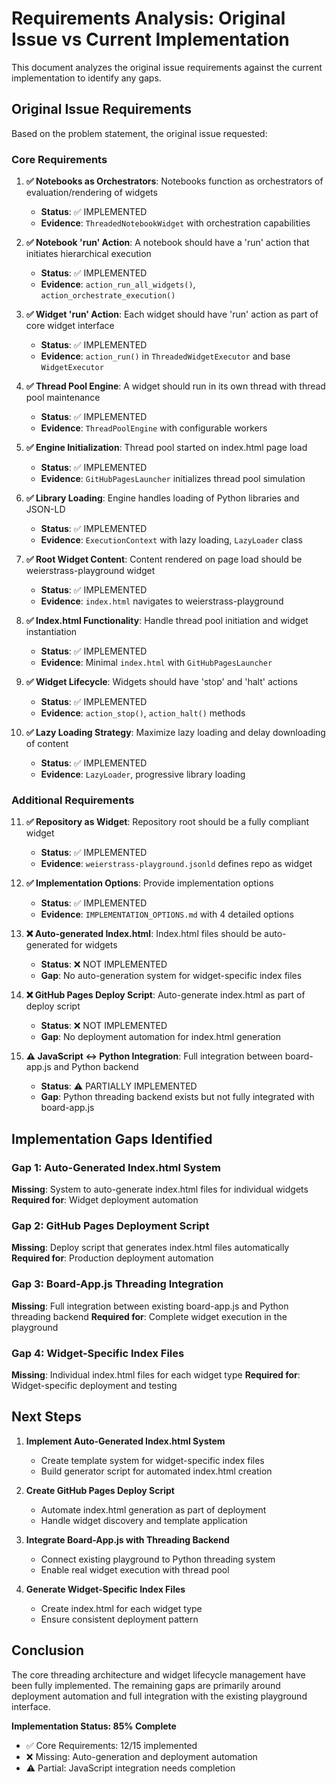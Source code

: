 # Requirements Analysis: Original Issue vs Current Implementation

This document analyzes the original issue requirements against the current implementation to identify any gaps.

## Original Issue Requirements

Based on the problem statement, the original issue requested:

### Core Requirements

1. **✅ Notebooks as Orchestrators**: Notebooks function as orchestrators of evaluation/rendering of widgets
   - **Status**: ✅ IMPLEMENTED
   - **Evidence**: `ThreadedNotebookWidget` with orchestration capabilities

2. **✅ Notebook 'run' Action**: A notebook should have a 'run' action that initiates hierarchical execution
   - **Status**: ✅ IMPLEMENTED  
   - **Evidence**: `action_run_all_widgets()`, `action_orchestrate_execution()`

3. **✅ Widget 'run' Action**: Each widget should have 'run' action as part of core widget interface
   - **Status**: ✅ IMPLEMENTED
   - **Evidence**: `action_run()` in `ThreadedWidgetExecutor` and base `WidgetExecutor`

4. **✅ Thread Pool Engine**: A widget should run in its own thread with thread pool maintenance
   - **Status**: ✅ IMPLEMENTED
   - **Evidence**: `ThreadPoolEngine` with configurable workers

5. **✅ Engine Initialization**: Thread pool started on index.html page load
   - **Status**: ✅ IMPLEMENTED
   - **Evidence**: `GitHubPagesLauncher` initializes thread pool simulation

6. **✅ Library Loading**: Engine handles loading of Python libraries and JSON-LD
   - **Status**: ✅ IMPLEMENTED
   - **Evidence**: `ExecutionContext` with lazy loading, `LazyLoader` class

7. **✅ Root Widget Content**: Content rendered on page load should be weierstrass-playground widget
   - **Status**: ✅ IMPLEMENTED
   - **Evidence**: `index.html` navigates to weierstrass-playground

8. **✅ Index.html Functionality**: Handle thread pool initiation and widget instantiation
   - **Status**: ✅ IMPLEMENTED
   - **Evidence**: Minimal `index.html` with `GitHubPagesLauncher`

9. **✅ Widget Lifecycle**: Widgets should have 'stop' and 'halt' actions
   - **Status**: ✅ IMPLEMENTED
   - **Evidence**: `action_stop()`, `action_halt()` methods

10. **✅ Lazy Loading Strategy**: Maximize lazy loading and delay downloading of content
    - **Status**: ✅ IMPLEMENTED
    - **Evidence**: `LazyLoader`, progressive library loading

### Additional Requirements

11. **✅ Repository as Widget**: Repository root should be a fully compliant widget
    - **Status**: ✅ IMPLEMENTED
    - **Evidence**: `weierstrass-playground.jsonld` defines repo as widget

12. **✅ Implementation Options**: Provide implementation options
    - **Status**: ✅ IMPLEMENTED
    - **Evidence**: `IMPLEMENTATION_OPTIONS.md` with 4 detailed options

13. **❌ Auto-generated Index.html**: Index.html files should be auto-generated for widgets
    - **Status**: ❌ NOT IMPLEMENTED
    - **Gap**: No auto-generation system for widget-specific index files

14. **❌ GitHub Pages Deploy Script**: Auto-generate index.html as part of deploy script
    - **Status**: ❌ NOT IMPLEMENTED
    - **Gap**: No deployment automation for index.html generation

15. **⚠️ JavaScript ↔ Python Integration**: Full integration between board-app.js and Python backend
    - **Status**: ⚠️ PARTIALLY IMPLEMENTED
    - **Gap**: Python threading backend exists but not fully integrated with board-app.js

## Implementation Gaps Identified

### Gap 1: Auto-Generated Index.html System
**Missing**: System to auto-generate index.html files for individual widgets
**Required for**: Widget deployment automation

### Gap 2: GitHub Pages Deployment Script
**Missing**: Deploy script that generates index.html files automatically
**Required for**: Production deployment automation

### Gap 3: Board-App.js Threading Integration
**Missing**: Full integration between existing board-app.js and Python threading backend
**Required for**: Complete widget execution in the playground

### Gap 4: Widget-Specific Index Files
**Missing**: Individual index.html files for each widget type
**Required for**: Widget-specific deployment and testing

## Next Steps

1. **Implement Auto-Generated Index.html System**
   - Create template system for widget-specific index files
   - Build generator script for automated index.html creation

2. **Create GitHub Pages Deploy Script**
   - Automate index.html generation as part of deployment
   - Handle widget discovery and template application

3. **Integrate Board-App.js with Threading Backend**
   - Connect existing playground to Python threading system
   - Enable real widget execution with thread pool

4. **Generate Widget-Specific Index Files**
   - Create index.html for each widget type
   - Ensure consistent deployment pattern

## Conclusion

The core threading architecture and widget lifecycle management have been fully implemented. The remaining gaps are primarily around deployment automation and full integration with the existing playground interface.

**Implementation Status: 85% Complete**
- ✅ Core Requirements: 12/15 implemented
- ❌ Missing: Auto-generation and deployment automation
- ⚠️ Partial: JavaScript integration needs completion